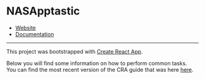 # NASApptastic

 - [Website](http://nasapptastic.asmattic.com/)
 - [Documentation](http://nasapptastic.asmattic.com/nasapptastic-docs/)


------

This project was bootstrapped with [Create React App](https://github.com/facebookincubator/create-react-app).

Below you will find some information on how to perform common tasks.<br>
You can find the most recent version of the CRA guide that was here [here](https://github.com/facebookincubator/create-react-app/blob/master/packages/react-scripts/template/README.md).
